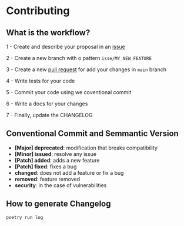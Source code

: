 # Contributing

## What is the workflow?

1 - Create and describe your proposal in an [issue](https://github.com/Lunes-platform/LunesPy/issues/new/choose)

2 - Create a new branch with o pattern `isse/MY_NEW_FEATURE`

3 - Create a new [pull request](https://github.com/Lunes-platform/LunesPy/compare) for add your changes in `main` branch

4 - Write tests for your code

5 - Commit your code using we coventional commit

6 - Write a docs for your changes

7 - Finally, update the CHANGELOG  



## Conventional Commit and Semmantic Version

- **[Major] deprecated**: modification that breaks compatibility
- **[Minor] issued**: resolve any issue
- **[Patch] added**: adds a new feature
- **[Patch] fixed**: fixes a bug
- **changed**: does not add a feature or fix a bug
- **removed**: feature removed
- **security**: in the case of vulnerabilities


## How to generate Changelog

```py
poetry run log
```
